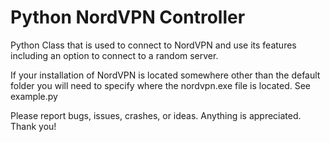 # Python NordVPN Controller
Python Class that is used to connect to NordVPN and use its features including an option to connect to a random server.

If your installation of NordVPN is located somewhere other than the default folder you will need to specify where the nordvpn.exe file is located. See example.py

Please report bugs, issues, crashes, or ideas. Anything is appreciated. Thank you!
